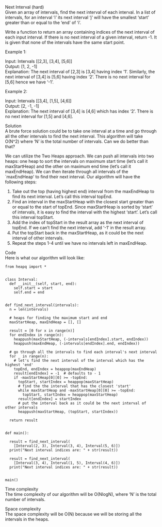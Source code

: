 Next Interval (hard) \
Given an array of intervals, find the next interval of each interval. In a list of intervals, for an interval ‘i’ its next interval ‘j’ will have the smallest ‘start’ greater than or equal to the ‘end’ of ‘i’.

Write a function to return an array containing indices of the next interval of each input interval. If there is no next interval of a given interval, return -1. It is given that none of the intervals have the same start point.

Example 1:

Input: Intervals [[2,3], [3,4], [5,6]]\
Output: [1, 2, -1]\
Explanation: The next interval of [2,3] is [3,4] having index ‘1’. Similarly, the next interval of [3,4] is [5,6] having index ‘2’. There is no next interval for [5,6] hence we have ‘-1’.

Example 2:

Input: Intervals [[3,4], [1,5], [4,6]]\
Output: [2, -1, -1]\
Explanation: The next interval of [3,4] is [4,6] which has index ‘2’. There is no next interval for [1,5] and [4,6].

Solution \
A brute force solution could be to take one interval at a time and go through all the other intervals to find the next interval. This algorithm will take O(N^2) where ‘N’ is the total number of intervals. Can we do better than that?

We can utilize the Two Heaps approach. We can push all intervals into two heaps: one heap to sort the intervals on maximum start time (let’s call it maxStartHeap) and the other on maximum end time (let’s call it maxEndHeap). We can then iterate through all intervals of the `maxEndHeap’ to find their next interval. Our algorithm will have the following steps:

1. Take out the top (having highest end) interval from the maxEndHeap to find its next interval. Let’s call this interval topEnd.
2. Find an interval in the maxStartHeap with the closest start greater than or equal to the start of topEnd. Since maxStartHeap is sorted by ‘start’ of intervals, it is easy to find the interval with the highest ‘start’. Let’s call this interval topStart.
3. Add the index of topStart in the result array as the next interval of topEnd. If we can’t find the next interval, add ‘-1’ in the result array.
4. Put the topStart back in the maxStartHeap, as it could be the next interval of other intervals.
5. Repeat the steps 1-4 until we have no intervals left in maxEndHeap.

Code \
Here is what our algorithm will look like:
```
from heapq import *


class Interval:
  def __init__(self, start, end):
    self.start = start
    self.end = end


def find_next_interval(intervals):
  n = len(intervals)

  # heaps for finding the maximum start and end
  maxStartHeap, maxEndHeap = [], []

  result = [0 for x in range(n)]
  for endIndex in range(n):
    heappush(maxStartHeap, (-intervals[endIndex].start, endIndex))
    heappush(maxEndHeap, (-intervals[endIndex].end, endIndex))

  # go through all the intervals to find each interval's next interval
  for _ in range(n):
    # let's find the next interval of the interval which has the highest 'end'
    topEnd, endIndex = heappop(maxEndHeap)
    result[endIndex] = -1  # defaults to - 1
    if -maxStartHeap[0][0] >= -topEnd:
      topStart, startIndex = heappop(maxStartHeap)
      # find the the interval that has the closest 'start'
      while maxStartHeap and -maxStartHeap[0][0] >= -topEnd:
        topStart, startIndex = heappop(maxStartHeap)
      result[endIndex] = startIndex
      # put the interval back as it could be the next interval of other intervals
      heappush(maxStartHeap, (topStart, startIndex))

  return result


def main():

  result = find_next_interval(
    [Interval(2, 3), Interval(3, 4), Interval(5, 6)])
  print("Next interval indices are: " + str(result))

  result = find_next_interval(
    [Interval(3, 4), Interval(1, 5), Interval(4, 6)])
  print("Next interval indices are: " + str(result))


main()
```

Time complexity \
The time complexity of our algorithm will be O(NlogN), where ‘N’ is the total number of intervals.

Space complexity \
The space complexity will be O(N) because we will be storing all the intervals in the heaps.